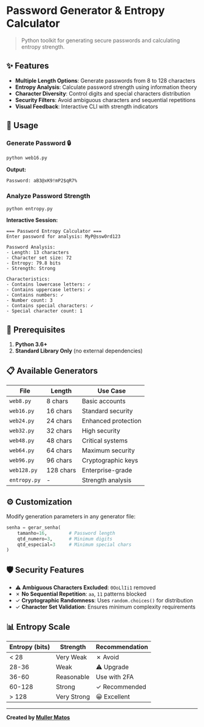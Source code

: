 # Password Generator & Entropy Calculator

> Python toolkit for generating secure passwords and calculating entropy strength.

## ✨ Features

- **Multiple Length Options**: Generate passwords from 8 to 128 characters
- **Entropy Analysis**: Calculate password strength using information theory
- **Character Diversity**: Control digits and special characters distribution
- **Security Filters**: Avoid ambiguous characters and sequential repetitions
- **Visual Feedback**: Interactive CLI with strength indicators

## 🚀 Usage

### Generate Password 🔒
```bash
python web16.py
```

**Output:**
```
Password: aB3@xK9!mP2$qR7%
```

### Analyze Password Strength
```bash
python entropy.py
```

**Interactive Session:**
```
=== Password Entropy Calculator ===
Enter password for analysis: MyP@ssw0rd123

Password Analysis:
- Length: 13 characters
- Character set size: 72
- Entropy: 79.8 bits
- Strength: Strong

Characteristics:
- Contains lowercase letters: ✓
- Contains uppercase letters: ✓
- Contains numbers: ✓
- Number count: 3
- Contains special characters: ✓
- Special character count: 1
```

## 🔧 Prerequisites

1. **Python 3.6+**
2. **Standard Library Only** (no external dependencies)

## 📋 Available Generators

| File | Length | Use Case |
|------|--------|----------|
| `web8.py` | 8 chars | Basic accounts |
| `web16.py` | 16 chars | Standard security |
| `web24.py` | 24 chars | Enhanced protection |
| `web32.py` | 32 chars | High security |
| `web48.py` | 48 chars | Critical systems |
| `web64.py` | 64 chars | Maximum security |
| `web96.py` | 96 chars | Cryptographic keys |
| `web128.py` | 128 chars | Enterprise-grade |
| `entropy.py` | - | Strength analysis |

## ⚙️ Customization

Modify generation parameters in any generator file:
```python
senha = gerar_senha(
    tamanho=16,        # Password length
    qtd_numero=3,      # Minimum digits
    qtd_especial=3     # Minimum special chars
)
```

## 🛡️ Security Features

- ⚠ **Ambiguous Characters Excluded**: `0OoLlIi1` removed
- ✗ **No Sequential Repetition**: `aa`, `11` patterns blocked
- ✓ **Cryptographic Randomness**: Uses `random.choices()` for distribution
- ✓ **Character Set Validation**: Ensures minimum complexity requirements

## 📊 Entropy Scale

| Entropy (bits) | Strength | Recommendation |
|----------------|----------|----------------|
| < 28 | Very Weak | ✗ Avoid |
| 28-36 | Weak | ⚠ Upgrade |
| 36-60 | Reasonable | Use with 2FA |
| 60-128 | Strong | ✓ Recommended |
| > 128 | Very Strong | 😀 Excellent |

___

**Created by [Muller Matos](https://linktr.ee/millerjmatos)**
